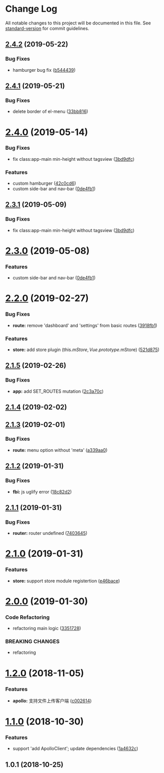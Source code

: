 # Change Log

All notable changes to this project will be documented in this file. See [standard-version](https://github.com/conventional-changelog/standard-version) for commit guidelines.

<a name="2.4.2"></a>
## [2.4.2](https://github.com/peak-stone/vue-admin/compare/v2.4.1...v2.4.2) (2019-05-22)


### Bug Fixes

* hamburger bug fix ([b544439](https://github.com/peak-stone/vue-admin/commit/b544439))



<a name="2.4.1"></a>
## [2.4.1](https://github.com/peak-stone/vue-admin/compare/v2.4.0...v2.4.1) (2019-05-21)


### Bug Fixes

* delete border of el-menu ([33bb816](https://github.com/peak-stone/vue-admin/commit/33bb816))



<a name="2.4.0"></a>
# [2.4.0](https://github.com/peak-stone/vue-admin/compare/v2.2.0...v2.4.0) (2019-05-14)


### Bug Fixes

* fix class:app-main min-height without tagsview ([3bd9dfc](https://github.com/peak-stone/vue-admin/commit/3bd9dfc))


### Features

* custom hamburger ([42c0cd6](https://github.com/peak-stone/vue-admin/commit/42c0cd6))
* custom side-bar and nav-bar ([0de4fb1](https://github.com/peak-stone/vue-admin/commit/0de4fb1))



<a name="2.3.1"></a>
## [2.3.1](https://github.com/peak-stone/vue-admin/compare/v2.3.0...v2.3.1) (2019-05-09)


### Bug Fixes

* fix class:app-main min-height without tagsview ([3bd9dfc](https://github.com/peak-stone/vue-admin/commit/3bd9dfc))



<a name="2.3.0"></a>
# [2.3.0](https://github.com/peak-stone/vue-admin/compare/v2.2.0...v2.3.0) (2019-05-08)


### Features

* custom side-bar and nav-bar ([0de4fb1](https://github.com/peak-stone/vue-admin/commit/0de4fb1))



<a name="2.2.0"></a>
# [2.2.0](https://github.com/peak-stone/vue-admin/compare/v2.1.5...v2.2.0) (2019-02-27)


### Bug Fixes

* **route:** remove 'dashboard' and 'settings' from basic routes ([3918fb1](https://github.com/peak-stone/vue-admin/commit/3918fb1))


### Features

* **store:** add store plugin (this.$mStore, Vue.prototype.$mStore) ([521d875](https://github.com/peak-stone/vue-admin/commit/521d875))



<a name="2.1.5"></a>
## [2.1.5](https://github.com/peak-stone/vue-admin/compare/v2.1.4...v2.1.5) (2019-02-26)


### Bug Fixes

* **app:** add SET_ROUTES mutation ([2c3a70c](https://github.com/peak-stone/vue-admin/commit/2c3a70c))



<a name="2.1.4"></a>
## [2.1.4](https://github.com/peak-stone/vue-admin/compare/v2.1.3...v2.1.4) (2019-02-02)



<a name="2.1.3"></a>
## [2.1.3](https://github.com/peak-stone/vue-admin/compare/v2.1.2...v2.1.3) (2019-02-01)


### Bug Fixes

* **route:** menu option without 'meta' ([a339aa0](https://github.com/peak-stone/vue-admin/commit/a339aa0))



<a name="2.1.2"></a>
## [2.1.2](https://github.com/peak-stone/vue-admin/compare/v2.1.1...v2.1.2) (2019-01-31)


### Bug Fixes

* **fbi:** js uglify error ([18c82d2](https://github.com/peak-stone/vue-admin/commit/18c82d2))



<a name="2.1.1"></a>
## [2.1.1](https://github.com/peak-stone/vue-admin/compare/v2.1.0...v2.1.1) (2019-01-31)


### Bug Fixes

* **router:** router undefined ([7403645](https://github.com/peak-stone/vue-admin/commit/7403645))



<a name="2.1.0"></a>
# [2.1.0](https://github.com/peak-stone/vue-admin/compare/v2.0.0...v2.1.0) (2019-01-31)


### Features

* **store:** support store module registertion ([e46bace](https://github.com/peak-stone/vue-admin/commit/e46bace))



<a name="2.0.0"></a>
# [2.0.0](https://github.com/peak-stone/vue-admin/compare/v1.2.0...v2.0.0) (2019-01-30)


### Code Refactoring

* refactoring main logic ([3351728](https://github.com/peak-stone/vue-admin/commit/3351728))


### BREAKING CHANGES

* refactoring



<a name="1.2.0"></a>
# [1.2.0](https://github.com/peak-stone/vue-admin/compare/v1.1.0...v1.2.0) (2018-11-05)


### Features

* **apollo:** 支持文件上传客户端 ([c002614](https://github.com/peak-stone/vue-admin/commit/c002614))



<a name="1.1.0"></a>
# [1.1.0](https://github.com/peak-stone/vue-admin/compare/v1.0.1...v1.1.0) (2018-10-30)


### Features

* support 'add ApolloClient'; update dependencies ([1a4632c](https://github.com/peak-stone/vue-admin/commit/1a4632c))



<a name="1.0.1"></a>
## 1.0.1 (2018-10-25)
